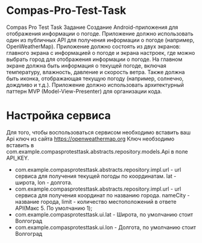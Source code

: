 # Compas-Pro-Test-Task
Compas Pro Test Task
Задание
Создание Android-приложения для отображения информации о погоде.
 Приложение должно использовать один из публичных API для получения информации о погоде (например, OpenWeatherMap).
Приложение должно состоять из двух экранов: главного экрана с информацией о погоде и экрана настроек, где можно выбрать город для отображения информации о погоде.
На главном экране должна быть информация о текущей погоде, включая температуру, влажность, давление и скорость ветра. 
Также должна быть иконка, отображающая текущую погоду (например, солнечно, дождливо и т.д.).
Приложение должно использовать архитектурный паттерн MVP (Model-View-Presenter) для организации кода.

# Настройка сервиса

Для того, чтобы воспользоваться сервисом необходимо вставить ваш Api ключ из сайта https://openweathermap.org
Ключ необзодимо вставить в com.example.compasprotesttask.abstracts.repository.models.Api в поле API_KEY.

* com.example.compasprotesttask.abstracts.repository.impl.url - url сервиса для получения текущей погоды по координатам. lat - широта, lon - долгота.
* com.example.compasprotesttask.abstracts.repository.impl.url - url сервиса для получения координат по названию города. nameCity - название города, limit - количество местоположений в ответе API(Макс 5. По умолчанию 1);
* com.example.compasprotesttask.ui.lat - Широта, по умолчанию стоит Волгоград
* com.example.compasprotesttask.ui.lon - Долгота, по умолчанию стоит Волгоград
